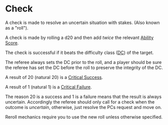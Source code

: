 # Check

A check is made to resolve an uncertain situation with stakes. (Also known as a "roll").

A check is made by rolling a d20 and then add *twice* the relevant [Ability Score](../Player%20Characters/Chosen%20Statistics/Ability%20Scores.md).

The check is successful if it beats the difficulty class ([DC](DC.md)) of the target.

The referee always sets the DC prior to the roll, and a player should be sure the referee has set the DC before the roll to preserve the integrity of the DC.

A result of 20 (natural 20) is a [Critical Success](Dice%20Rolls/Critical%20Success.md).

A result of 1 (natural 1) is a [Critical Failure](Dice%20Rolls/Critical%20Failure.md).

The reason 20 is a success and 1 is a failure means that the result is always uncertain. Accordingly the referee should only call for a check when the outcome is *uncertain*, otherwise, just resolve the PCs request and move on.

Reroll mechanics require you to use the new roll unless otherwise specified.